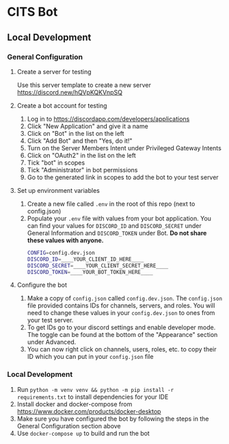 # CITS Bot

## Local Development

### General Configuration

1. Create a server for testing

    Use this server template to create a new server https://discord.new/hQVpKQKVnpSQ

2. Create a bot account for testing

    1. Log in to https://discordapp.com/developers/applications
    2. Click "New Application" and give it a name
    3. Click on "Bot" in the list on the left
    4. Click "Add Bot" and then "Yes, do it!"
    5. Turn on the Server Members Intent under Privileged Gateway Intents
    6. Click on "OAuth2" in the list on the left
    7. Tick "bot" in scopes
    8. Tick "Administrator" in bot permissions
    9. Go to the generated link in scopes to add the bot to your test server
    
3. Set up environment variables

    1. Create a new file called `.env` in the root of this repo (next to config.json)
    2. Populate your `.env` file with values from your bot application. You can find your values for `DISCORD_ID` and `DISCORD_SECRET` under General Information and `DISCORD_TOKEN` under Bot. **Do not share these values with anyone.**
        ```bash
        CONFIG=config.dev.json
        DISCORD_ID=____YOUR_CLIENT_ID_HERE____
        DISCORD_SECRET=____YOUR_CLIENT_SECRET_HERE____
        DISCORD_TOKEN=____YOUR_BOT_TOKEN_HERE____
        ```

4. Configure the bot

    1. Make a copy of `config.json` called `config.dev.json`. The `config.json` file provided contains IDs for channels, servers, and roles. You will need to change these values in your `config.dev.json` to ones from your test server.
    2. To get IDs go to your discord settings and enable developer mode. The toggle can be found at the bottom of the "Appearance" section under Advanced.
    3. You can now right click on channels, users, roles, etc. to copy their ID which you can put in your `config.json` file


### Local Development

1. Run `python -m venv venv && python -m pip install -r requirements.txt` to install dependencies for your IDE
2. Install docker and docker-compose from https://www.docker.com/products/docker-desktop
3. Make sure you have configured the bot by following the steps in the General Configuration section above
4. Use `docker-compose up` to build and run the bot
